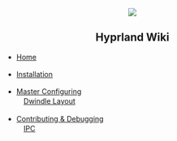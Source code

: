 <p align="center">
   <img src="https://raw.githubusercontent.com/vaxerski/Hyprland/main/assets/hyprland.png" />
   <br/>
   <h2 align="center"> Hyprland Wiki </h2>

   <ul type="disc">
      <li><a href="https://github.com/vaxerski/Hyprland/wiki">Home</a></li>
      <br/>
      <li><a href="https://github.com/vaxerski/Hyprland/wiki/Installation">Installation</a></li>
      <br/>
      <li><a href="https://github.com/vaxerski/Hyprland/wiki/Configuring-Hyprland">Master Configuring</a></li>
      <a>　</a><a href="https://github.com/vaxerski/Hyprland/wiki/Dwindle-Layout">Dwindle Layout</a>
      <br/><br/>
      <li><a href="https://github.com/vaxerski/Hyprland/wiki/Contributing-&-Debugging">Contributing & Debugging</a></li>
      <a>　</a><a href="https://github.com/vaxerski/Hyprland/wiki/IPC-(For-developers)">IPC</a>
      <br/>

   </ul>
</p>

